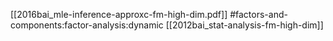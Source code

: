 [[2016bai_mle-inference-approxc-fm-high-dim.pdf]]
#factors-and-components:factor-analysis:dynamic
[[2012bai_stat-analysis-fm-high-dim]]

